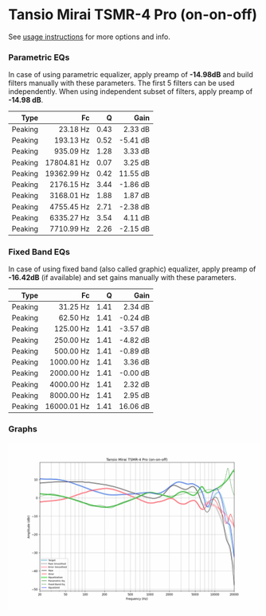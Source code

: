 # Tansio Mirai TSMR-4 Pro (on-on-off)
See [usage instructions](https://github.com/jaakkopasanen/AutoEq#usage) for more options and info.

### Parametric EQs
In case of using parametric equalizer, apply preamp of **-14.98dB** and build filters manually
with these parameters. The first 5 filters can be used independently.
When using independent subset of filters, apply preamp of **-14.98 dB**.

| Type    | Fc          |    Q | Gain     |
|--------:|------------:|-----:|---------:|
| Peaking | 23.18 Hz    | 0.43 | 2.33 dB  |
| Peaking | 193.13 Hz   | 0.52 | -5.41 dB |
| Peaking | 935.09 Hz   | 1.28 | 3.33 dB  |
| Peaking | 17804.81 Hz | 0.07 | 3.25 dB  |
| Peaking | 19362.99 Hz | 0.42 | 11.55 dB |
| Peaking | 2176.15 Hz  | 3.44 | -1.86 dB |
| Peaking | 3168.01 Hz  | 1.88 | 1.87 dB  |
| Peaking | 4755.45 Hz  | 2.71 | -2.38 dB |
| Peaking | 6335.27 Hz  | 3.54 | 4.11 dB  |
| Peaking | 7710.99 Hz  | 2.26 | -2.15 dB |

### Fixed Band EQs
In case of using fixed band (also called graphic) equalizer, apply preamp of **-16.42dB**
(if available) and set gains manually with these parameters.

| Type    | Fc          |    Q | Gain     |
|--------:|------------:|-----:|---------:|
| Peaking | 31.25 Hz    | 1.41 | 2.34 dB  |
| Peaking | 62.50 Hz    | 1.41 | -0.24 dB |
| Peaking | 125.00 Hz   | 1.41 | -3.57 dB |
| Peaking | 250.00 Hz   | 1.41 | -4.82 dB |
| Peaking | 500.00 Hz   | 1.41 | -0.89 dB |
| Peaking | 1000.00 Hz  | 1.41 | 3.36 dB  |
| Peaking | 2000.00 Hz  | 1.41 | -0.00 dB |
| Peaking | 4000.00 Hz  | 1.41 | 2.32 dB  |
| Peaking | 8000.00 Hz  | 1.41 | 2.95 dB  |
| Peaking | 16000.01 Hz | 1.41 | 16.06 dB |

### Graphs
![](./Tansio%20Mirai%20TSMR-4%20Pro%20(on-on-off).png)
